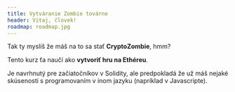 ```yaml
---
title: Vytváranie Zombie továrne
header: Vitaj, človek!
roadmap: roadmap.jpg
---
```


Tak ty myslíš že máš na to sa stať **CryptoZombie**, hmm?

Tento kurz ťa naučí ako **vytvoriť hru na Ethéreu**.

Je navrhnutý pre začiatočníkov v Solidity, ale predpokladá že už máš nejaké 
skúsenosti s programovaním v inom jazyku (napríklad v Javascripte).
